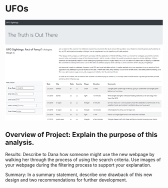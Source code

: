 # UFOs

![Alt Text](https://github.com/lauren1478/UFOs/blob/main/ufo%20dashboard.png)

## Overview of Project: Explain the purpose of this analysis.

Results: Describe to Dana how someone might use the new webpage by walking her through the process of using the search criteria. Use images of your webpage during the filtering process to support your explanation.

Summary: In a summary statement, describe one drawback of this new design and two recommendations for further development.

